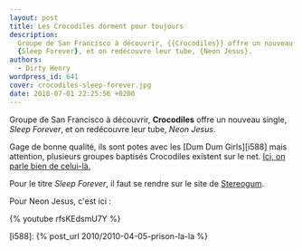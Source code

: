 ```yaml
---
layout: post
title: Les Crocodiles dorment pour toujours
description:
  Groupe de San Francisco à découvrir, {{Crocodiles}} offre un nouveau single,
  {Sleep Forever}, et on redécouvre leur tube, {Neon Jesus}.
authors:
  - Dirty Henry
wordpress_id: 641
cover: crocodiles-sleep-forever.jpg
date: 2010-07-01 22:25:56 +0200
---
```


Groupe de San Francisco à découvrir, **Crocodiles** offre un nouveau single,
_Sleep Forever_, et on redécouvre leur tube, _Neon Jesus_.

Gage de bonne qualité, ils sont potes avec les [Dum Dum Girls][i588] mais
attention, plusieurs groupes baptisés Crocodiles existent sur le net.
[Ici, on parle bien de celui-là.](http://www.myspace.com/crocodilescrocodilescrocodiles)

Pour le titre _Sleep Forever_, il faut se rendre sur le site de
[Stereogum](http://stereogum.com/408972/crocodiles-sleep-forever-stereogum-premiere/mp3s/).

Pour Neon Jesus, c'est ici :

{% youtube rfsKEdsmU7Y %}

[i588]: {% post_url 2010/2010-04-05-prison-la-la %}
